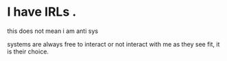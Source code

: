 # I  have IRLs .
this does not mean i am anti sys

systems are always free to interact or not interact with me as they see fit, it is their choice.
